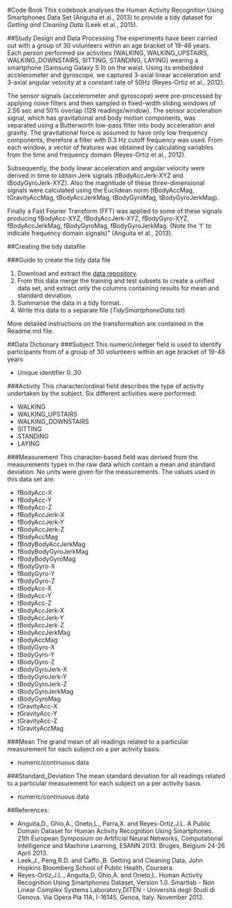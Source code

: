 #Code Book
This codebook analyses the Human Activity Recognition Using Smartphones Data Set (Anguita et al., 2013) to provide a tidy dataset for *Getting and Cleaning Data* (Leek et al., 2015).

##Study Design and Data Processing
The experiments have been carried out with a group of 30 volunteers within an age bracket of 19-48 years. Each person performed six activities (WALKING, WALKING_UPSTAIRS, WALKING_DOWNSTAIRS, SITTING, STANDING, LAYING) wearing a smartphone (Samsung Galaxy S II) on the waist. Using its embedded accelerometer and gyroscope, we captured 3-axial linear acceleration and 3-axial angular velocity at a constant rate of 50Hz (Reyes-Ortiz et al., 2012).  

The sensor signals (accelerometer and gyroscope) were pre-processed by applying noise filters and then sampled in fixed-width sliding windows of 2.56 sec and 50% overlap (128 readings/window). The sensor acceleration signal, which has gravitational and body motion components, was separated using a Butterworth low-pass filter into body acceleration and gravity. The gravitational force is assumed to have only low frequency components, therefore a filter with 0.3 Hz cutoff frequency was used. From each window, a vector of features was obtained by calculating variables from the time and frequency domain (Reyes-Ortiz et al., 2012). 

Subsequently, the body linear acceleration and angular velocity were derived in time to obtain Jerk signals (tBodyAccJerk-XYZ and tBodyGyroJerk-XYZ). Also the magnitude of these three-dimensional signals were calculated using the Euclidean norm (tBodyAccMag, tGravityAccMag, tBodyAccJerkMag, tBodyGyroMag, tBodyGyroJerkMag). 

Finally a Fast Fourier Transform (FFT) was applied to some of these signals producing fBodyAcc-XYZ, fBodyAccJerk-XYZ, fBodyGyro-XYZ, fBodyAccJerkMag, fBodyGyroMag, fBodyGyroJerkMag. (Note the 'f' to indicate frequency domain signals)” (Anguita et al., 2013).

##Creating the tidy datafile

###Guide to create the tidy data file
1. Download and extract the [data repository](https://d396qusza40orc.cloudfront.net/getdata%2Fprojectfiles%2FUCI%20HAR%20Dataset.zip).
2. From this data merge the training and test subsets to create a unified data set, and extract only the columns containing results for mean and standard deviation.
3. Summarise the data in a tidy format.
4. Write this data to a separate file (*TidySmartphoneData.txt*)

More detailed instructions on the transformation are contained in the Readme.md file.

##Data Dictionary
###Subject 
This numeric/integer field is used to identify participants from of a group of 30 volunteers within an age bracket of 19-48 years
*	Unique identifier 0..30

###Activity
This character/ordinal field describes the type of activity undertaken by the subject.  Six different activities were performed:
* WALKING	
* WALKING_UPSTAIRS   
* WALKING_DOWNSTAIRS
* SITTING           
* STANDING           
* LAYING

###Measurement
This character-based field was derived from the measurements types in the raw data which contain a mean and standard deviation. No units were given for the measurements.
The values used in this data set are:
* fBodyAcc-X
* fBodyAcc-Y
* fBodyAcc-Z
* fBodyAccJerk-X
* fBodyAccJerk-Y
* fBodyAccJerk-Z
* fBodyAccMag
* fBodyBodyAccJerkMag
* fBodyBodyGyroJerkMag
* fBodyBodyGyroMag
* fBodyGyro-X
* fBodyGyro-Y
* fBodyGyro-Z
* tBodyAcc-X
* tBodyAcc-Y
* tBodyAcc-Z
* tBodyAccJerk-X
* tBodyAccJerk-Y
* tBodyAccJerk-Z
* tBodyAccJerkMag
* tBodyAccMag
* tBodyGyro-X
* tBodyGyro-Y
* tBodyGyro-Z
* tBodyGyroJerk-X
* tBodyGyroJerk-Y
* tBodyGyroJerk-Z
* tBodyGyroJerkMag
* tBodyGyroMag
* tGravityAcc-X
* tGravityAcc-Y
* tGravityAcc-Z
* tGravityAccMag

###Mean 
The grand mean of all readings related to a particular measurement for each subject on a per activity basis.
* numeric/continuous data

###Standard_Deviation
The mean standard deviation for all readings related to a particular measurement for each subject on a per activity basis.
* numeric/continuous data

##References:
* Anguita,D., Ghio,A., Oneto,L., Parra,X. and Reyes-Ortiz,J.L. A Public Domain Dataset for Human Activity Recognition Using Smartphones. 21th European Symposium on Artificial Neural Networks, Computational Intelligence and Machine Learning, ESANN 2013. Bruges, Belgium 24-26 April 2013.
* Leek,J., Peng,R.D. and Caffo.,B. Getting and Cleaning Data, John Hopkins Bloomberg School of Public Health, Coursera.
* Reyes-Ortiz,J.L., Anguita,D, Ghio,A. and Oneto,L. Human Activity Recognition Using Smartphones Dataset, Version 1.0. Smartlab - Non Linear Complex Systems Laboratory,DITEN - Università degli Studi di Genova. Via Opera Pia 11A, I-16145, Genoa, Italy. November 2012.

